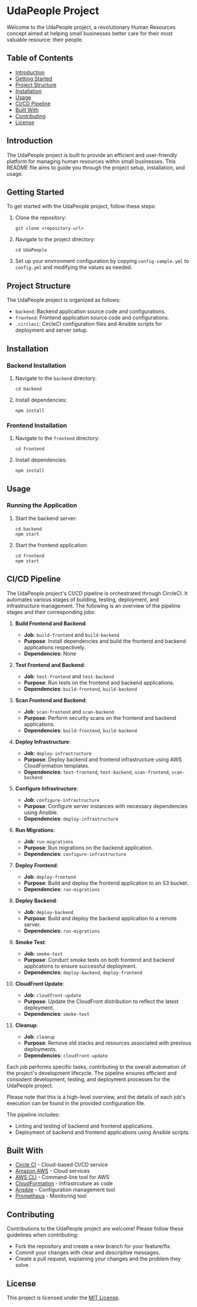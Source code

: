 # UdaPeople Project

Welcome to the UdaPeople project, a revolutionary Human Resources concept aimed at helping small businesses better care for their most valuable resource: their people.

## Table of Contents

- [Introduction](#introduction)
- [Getting Started](#getting-started)
- [Project Structure](#project-structure)
- [Installation](#installation)
- [Usage](#usage)
- [CI/CD Pipeline](#cicd-pipeline)
- [Built With](#built-with)
- [Contributing](#contributing)
- [License](#license)

## Introduction

The UdaPeople project is built to provide an efficient and user-friendly platform for managing human resources within small businesses. This README file aims to guide you through the project setup, installation, and usage.

## Getting Started

To get started with the UdaPeople project, follow these steps:

1. Clone the repository:
   ```
   git clone <repository-url>
   ```

2. Navigate to the project directory:
   ```
   cd UdaPeople
   ```

3. Set up your environment configuration by copying `config-sample.yml` to `config.yml` and modifying the values as needed.

## Project Structure

The UdaPeople project is organized as follows:

- `backend`: Backend application source code and configurations.
- `frontend`: Frontend application source code and configurations.
- `.circleci`: CircleCI configuration files and Ansible scripts for deployment and server setup.

## Installation

### Backend Installation

1. Navigate to the `backend` directory:
   ```
   cd backend
   ```

2. Install dependencies:
   ```
   npm install
   ```

### Frontend Installation

1. Navigate to the `frontend` directory:
   ```
   cd frontend
   ```

2. Install dependencies:
   ```
   npm install
   ```

## Usage

### Running the Application

1. Start the backend server:
   ```
   cd backend
   npm start
   ```

2. Start the frontend application:
   ```
   cd frontend
   npm start
   ```

## CI/CD Pipeline

The UdaPeople project's CI/CD pipeline is orchestrated through CircleCI. It automates various stages of building, testing, deployment, and infrastructure management. The following is an overview of the pipeline stages and their corresponding jobs:

1. **Build Frontend and Backend**:
   - **Job**: `build-frontend` and `build-backend`
   - **Purpose**: Install dependencies and build the frontend and backend applications respectively.
   - **Dependencies**: None

2. **Test Frontend and Backend**:
   - **Job**: `test-frontend` and `test-backend`
   - **Purpose**: Run tests on the frontend and backend applications.
   - **Dependencies**: `build-frontend`, `build-backend`

3. **Scan Frontend and Backend**:
   - **Job**: `scan-frontend` and `scan-backend`
   - **Purpose**: Perform security scans on the frontend and backend applications.
   - **Dependencies**: `build-frontend`, `build-backend`

4. **Deploy Infrastructure**:
   - **Job**: `deploy-infrastructure`
   - **Purpose**: Deploy backend and frontend infrastructure using AWS CloudFormation templates.
   - **Dependencies**: `test-frontend`, `test-backend`, `scan-frontend`, `scan-backend`

5. **Configure Infrastructure**:
   - **Job**: `configure-infrastructure`
   - **Purpose**: Configure server instances with necessary dependencies using Ansible.
   - **Dependencies**: `deploy-infrastructure`

6. **Run Migrations**:
   - **Job**: `run-migrations`
   - **Purpose**: Run migrations on the backend application.
   - **Dependencies**: `configure-infrastructure`

7. **Deploy Frontend**:
   - **Job**: `deploy-frontend`
   - **Purpose**: Build and deploy the frontend application to an S3 bucket.
   - **Dependencies**: `run-migrations`

8. **Deploy Backend**:
   - **Job**: `deploy-backend`
   - **Purpose**: Build and deploy the backend application to a remote server.
   - **Dependencies**: `run-migrations`

9. **Smoke Test**:
   - **Job**: `smoke-test`
   - **Purpose**: Conduct smoke tests on both frontend and backend applications to ensure successful deployment.
   - **Dependencies**: `deploy-backend`, `deploy-frontend`

10. **CloudFront Update**:
    - **Job**: `cloudfront-update`
    - **Purpose**: Update the CloudFront distribution to reflect the latest deployment.
    - **Dependencies**: `smoke-test`

11. **Cleanup**:
    - **Job**: `cleanup`
    - **Purpose**: Remove old stacks and resources associated with previous deployments.
    - **Dependencies**: `cloudfront-update`

Each job performs specific tasks, contributing to the overall automation of the project's development lifecycle. The pipeline ensures efficient and consistent development, testing, and deployment processes for the UdaPeople project.

Please note that this is a high-level overview, and the details of each job's execution can be found in the provided configuration file.

The pipeline includes:
- Linting and testing of backend and frontend applications.
- Deployment of backend and frontend applications using Ansible scripts.

## Built With

- [Circle CI](www.circleci.com) - Cloud-based CI/CD service
- [Amazon AWS](https://aws.amazon.com/) - Cloud services
- [AWS CLI](https://aws.amazon.com/cli/) - Command-line tool for AWS
- [CloudFormation](https://aws.amazon.com/cloudformation/) - Infrastrcuture as code
- [Ansible](https://www.ansible.com/) - Configuration management tool
- [Prometheus](https://prometheus.io/) - Monitoring tool

## Contributing

Contributions to the UdaPeople project are welcome! Please follow these guidelines when contributing:
- Fork the repository and create a new branch for your feature/fix.
- Commit your changes with clear and descriptive messages.
- Create a pull request, explaining your changes and the problem they solve.

## License

This project is licensed under the [MIT License](LICENSE.md).
